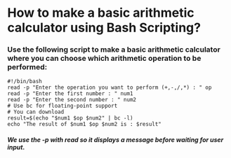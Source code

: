 <!---->
# How to make a basic arithmetic calculator using Bash Scripting?

### Use the following script to make a basic arithmetic calculator where you can choose which arithmetic operation to be performed:
```
#!/bin/bash
read -p "Enter the operation you want to perform (+,-,/,*) : " op
read -p "Enter the first number : " num1
read -p "Enter the second number : " num2
# Use bc for floating-point support
# You can download 
result=$(echo "$num1 $op $num2" | bc -l)
echo "The result of $num1 $op $num2 is : $result"
```
##### We use the -p with read so it displays a message before waiting for user input.
<!---->
<!---->
<!---->
<!---->
<!-- End of File -->